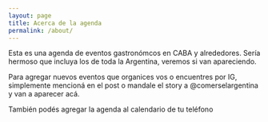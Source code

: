 ```yaml
---
layout: page
title: Acerca de la agenda
permalink: /about/
---
```


Esta es una agenda de eventos gastronómcos en CABA y alrededores. Sería hermoso que incluya los de toda la Argentina, veremos si van apareciendo.

Para agregar nuevos eventos que organices vos o encuentres por IG, simplemente mencioná en el post o mandale el story a @comerselargentina y van a aparecer acá.

También podés agregar la agenda al calendario de tu teléfono

